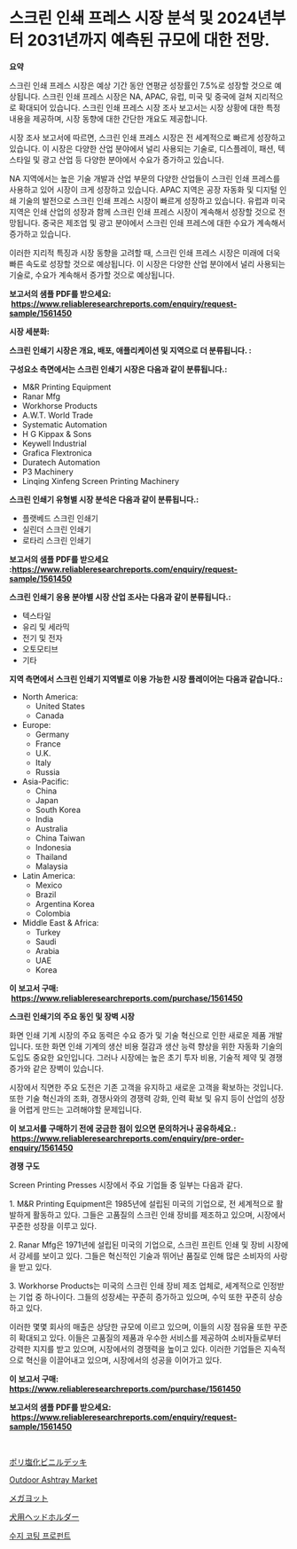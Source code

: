 <p><h1>스크린 인쇄 프레스 시장 분석 및 2024년부터 2031년까지 예측된 규모에 대한 전망.</h1></p><p><strong>요약</strong></p>
<p><p>스크린 인쇄 프레스 시장은 예상 기간 동안 연평균 성장률인 7.5%로 성장할 것으로 예상됩니다. 스크린 인쇄 프레스 시장은 NA, APAC, 유럽, 미국 및 중국에 걸쳐 지리적으로 확대되어 있습니다. 스크린 인쇄 프레스 시장 조사 보고서는 시장 상황에 대한 특정 내용을 제공하며, 시장 동향에 대한 간단한 개요도 제공합니다.</p><p>시장 조사 보고서에 따르면, 스크린 인쇄 프레스 시장은 전 세계적으로 빠르게 성장하고 있습니다. 이 시장은 다양한 산업 분야에서 널리 사용되는 기술로, 디스플레이, 패션, 텍스타일 및 광고 산업 등 다양한 분야에서 수요가 증가하고 있습니다.</p><p>NA 지역에서는 높은 기술 개발과 산업 부문의 다양한 산업들이 스크린 인쇄 프레스를 사용하고 있어 시장이 크게 성장하고 있습니다. APAC 지역은 공장 자동화 및 디지털 인쇄 기술의 발전으로 스크린 인쇄 프레스 시장이 빠르게 성장하고 있습니다. 유럽과 미국 지역은 인쇄 산업의 성장과 함께 스크린 인쇄 프레스 시장이 계속해서 성장할 것으로 전망됩니다. 중국은 제조업 및 광고 분야에서 스크린 인쇄 프레스에 대한 수요가 계속해서 증가하고 있습니다.</p><p>이러한 지리적 특징과 시장 동향을 고려할 때, 스크린 인쇄 프레스 시장은 미래에 더욱 빠른 속도로 성장할 것으로 예상됩니다. 이 시장은 다양한 산업 분야에서 널리 사용되는 기술로, 수요가 계속해서 증가할 것으로 예상됩니다.</p></p>
<p><strong>보고서의 샘플 PDF를 받으세요: &nbsp;<a href="https://www.reliableresearchreports.com/enquiry/request-sample/1561450">https://www.reliableresearchreports.com/enquiry/request-sample/1561450</a></strong></p>
<p><strong>시장 세분화:</strong></p>
<p><strong> 스크린 인쇄기 시장은 개요, 배포, 애플리케이션 및 지역으로 더 분류됩니다. :</strong></p>
<p><strong>구성요소 측면에서는 스크린 인쇄기 시장은 다음과 같이 분류됩니다.:</strong></p>
<p><ul><li>M&R Printing Equipment</li><li>Ranar Mfg</li><li>Workhorse Products</li><li>A.W.T. World Trade</li><li>Systematic Automation</li><li>H G Kippax & Sons</li><li>Keywell Industrial</li><li>Grafica Flextronica</li><li>Duratech Automation</li><li>P3 Machinery</li><li>Linqing Xinfeng Screen Printing Machinery</li></ul></p>
<p><strong> 스크린 인쇄기 유형별 시장 분석은 다음과 같이 분류됩니다.:</strong></p>
<p><ul><li>플랫베드 스크린 인쇄기</li><li>실린더 스크린 인쇄기</li><li>로타리 스크린 인쇄기</li></ul></p>
<p><strong>보고서의 샘플 PDF를 받으세요 :<a href="https://www.reliableresearchreports.com/enquiry/request-sample/1561450">https://www.reliableresearchreports.com/enquiry/request-sample/1561450</a></strong></p>
<p><strong> 스크린 인쇄기 응용 분야별 시장 산업 조사는 다음과 같이 분류됩니다.:</strong></p>
<p><ul><li>텍스타일</li><li>유리 및 세라믹</li><li>전기 및 전자</li><li>오토모티브</li><li>기타</li></ul></p>
<p><strong>지역 측면에서 스크린 인쇄기 지역별로 이용 가능한 시장 플레이어는 다음과 같습니다.:</strong></p>
<p><ul>
    <li>
        North America:
        <ul>
            <li>United States</li>
            <li>Canada</li>
        </ul>
    </li>
    <li>
        Europe:
        <ul>
            <li>Germany</li>
            <li>France</li>
            <li>U.K.</li>
            <li>Italy</li>
            <li>Russia</li>
        </ul>
    </li>
    <li>
        Asia-Pacific:
        <ul>
            <li>China</li>
            <li>Japan</li>
            <li>South Korea</li>
            <li>India</li>
            <li>Australia</li>
            <li>China Taiwan</li>
            <li>Indonesia</li>
            <li>Thailand</li>
            <li>Malaysia</li>
        </ul>
    </li>
    <li>
        Latin America:
        <ul>
            <li>Mexico</li>
            <li>Brazil</li>
            <li>Argentina Korea</li>
            <li>Colombia</li>
        </ul>
    </li>
    <li>
        Middle East & Africa:
        <ul>
            <li>Turkey</li>
            <li>Saudi</li>
            <li>Arabia</li>
            <li>UAE</li>
            <li>Korea</li>
        </ul>
    </li>
    </ul></p>
<p><strong>이 보고서 구매: &nbsp;<a href="https://www.reliableresearchreports.com/purchase/1561450">https://www.reliableresearchreports.com/purchase/1561450</a></strong></p>
<p><strong>스크린 인쇄기의 주요 동인 및 장벽 시장</strong></p>
<p><p>화면 인쇄 기계 시장의 주요 동력은 수요 증가 및 기술 혁신으로 인한 새로운 제품 개발입니다. 또한 화면 인쇄 기계의 생산 비용 절감과 생산 능력 향상을 위한 자동화 기술의 도입도 중요한 요인입니다. 그러나 시장에는 높은 초기 투자 비용, 기술적 제약 및 경쟁 증가와 같은 장벽이 있습니다.</p><p>시장에서 직면한 주요 도전은 기존 고객을 유지하고 새로운 고객을 확보하는 것입니다. 또한 기술 혁신과의 조화, 경쟁사와의 경쟁력 강화, 인력 확보 및 유지 등이 산업의 성장을 어렵게 만드는 고려해야할 문제입니다.</p></p>
<p><strong>이 보고서를 구매하기 전에 궁금한 점이 있으면 문의하거나 공유하세요.: &nbsp;<a href="https://www.reliableresearchreports.com/enquiry/pre-order-enquiry/1561450">https://www.reliableresearchreports.com/enquiry/pre-order-enquiry/1561450</a></strong></p>
<p><strong>경쟁 구도</strong></p>
<p><p>Screen Printing Presses 시장에서 주요 기업들 중 일부는 다음과 같다.</p><p>1. M&R Printing Equipment은 1985년에 설립된 미국의 기업으로, 전 세계적으로 활발하게 활동하고 있다. 그들은 고품질의 스크린 인쇄 장비를 제조하고 있으며, 시장에서 꾸준한 성장을 이루고 있다.</p><p>2. Ranar Mfg은 1971년에 설립된 미국의 기업으로, 스크린 프린트 인쇄 및 장비 시장에서 강세를 보이고 있다. 그들은 혁신적인 기술과 뛰어난 품질로 인해 많은 소비자의 사랑을 받고 있다.</p><p>3. Workhorse Products는 미국의 스크린 인쇄 장비 제조 업체로, 세계적으로 인정받는 기업 중 하나이다. 그들의 성장세는 꾸준히 증가하고 있으며, 수익 또한 꾸준히 상승하고 있다.</p><p>이러한 몇몇 회사의 매출은 상당한 규모에 이르고 있으며, 이들의 시장 점유율 또한 꾸준히 확대되고 있다. 이들은 고품질의 제품과 우수한 서비스를 제공하여 소비자들로부터 강력한 지지를 받고 있으며, 시장에서의 경쟁력을 높이고 있다. 이러한 기업들은 지속적으로 혁신을 이끌어내고 있으며, 시장에서의 성공을 이어가고 있다.</p></p>
<p><strong>이 보고서 구매: &nbsp; <a href="https://www.reliableresearchreports.com/purchase/1561450">https://www.reliableresearchreports.com/purchase/1561450</a></strong></p>
<p><strong>보고서의 샘플 PDF를 받으세요: &nbsp;<a href="https://www.reliableresearchreports.com/enquiry/request-sample/1561450">https://www.reliableresearchreports.com/enquiry/request-sample/1561450</a></strong><strong></strong></p>
<p>&nbsp;</p>
<p><p><a href="https://medium.com/@jacksonwiza1924/%E3%83%9D%E3%83%AA%E5%A1%A9%E5%8C%96%E3%83%93%E3%83%8B%E3%83%BC%E3%83%AB%E3%83%87%E3%83%83%E3%82%AD%E3%83%B3%E3%82%B0%E5%B8%82%E5%A0%B4%E8%A6%8F%E6%A8%A1%E3%81%A8%E5%B8%82%E5%A0%B4%E5%8B%95%E5%90%91-%E5%AE%8C%E5%85%A8%E3%81%AA%E6%A5%AD%E7%95%8C%E6%A6%82%E8%A6%81-2024%E5%B9%B4%E3%81%8B%E3%82%892031%E5%B9%B4%E3%81%BE%E3%81%A7-122a60fad0d7">ポリ塩化ビニルデッキ</a></p><p><a href="https://github.com/julyju69/Market-Research-Report-List-2/blob/main/outdoor-ashtray-market.md">Outdoor Ashtray Market</a></p><p><a href="https://medium.com/@carlieshields/%E3%83%A1%E3%82%AC%E3%83%A8%E3%83%83%E3%83%88%E5%B8%82%E5%A0%B4%E3%81%AE%E3%83%A1%E3%83%88%E3%83%AA%E3%82%AF%E3%82%B9%E3%82%92%E8%A7%A3%E8%AA%AD%E3%81%99%E3%82%8B-%E5%B8%82%E5%A0%B4%E3%82%B7%E3%82%A7%E3%82%A2-%E3%83%88%E3%83%AC%E3%83%B3%E3%83%89-%E3%81%8A%E3%82%88%E3%81%B3%E6%88%90%E9%95%B7%E3%83%91%E3%82%BF%E3%83%BC%E3%83%B3-3214cbd80c25">メガヨット</a></p><p><a href="https://github.com/CloydAbbott2023/Market-Research-Report-List-1/blob/main/21741476853.md">犬用ヘッドホルダー</a></p><p><a href="https://medium.com/@joshuapierce88/%EC%88%98%EC%A7%80-%EC%BD%94%ED%8C%85-%ED%94%84%EB%A1%9C%ED%8C%90%ED%8A%B8-%EC%8B%9C%EC%9E%A5-%EA%B2%BD%EC%9F%81-%EB%B6%84%EC%84%9D-%EC%8B%9C%EC%9E%A5-%EB%8F%99%ED%96%A5-%EB%B0%8F-2031%EB%85%84%EA%B9%8C%EC%A7%80%EC%9D%98-%EC%98%88%EC%B8%A1-3a2948671bb3">수지 코팅 프로펀트</a></p></p>